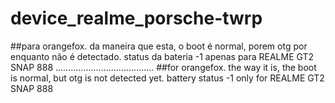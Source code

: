 # device_realme_porsche-twrp
##para orangefox.
da maneira que esta, o boot é normal, porem otg por enquanto não é detectado.
status da bateria -1
apenas para REALME GT2 SNAP 888
.......................................
##for orangefox.
the way it is, the boot is normal, but otg is not detected yet.
battery status -1
only for REALME GT2 SNAP 888
